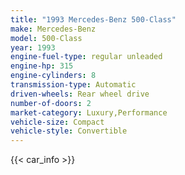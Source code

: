```yaml
---
title: "1993 Mercedes-Benz 500-Class"
make: Mercedes-Benz
model: 500-Class
year: 1993
engine-fuel-type: regular unleaded
engine-hp: 315
engine-cylinders: 8
transmission-type: Automatic
driven-wheels: Rear wheel drive
number-of-doors: 2
market-category: Luxury,Performance
vehicle-size: Compact
vehicle-style: Convertible
---
```


{{< car_info >}}
